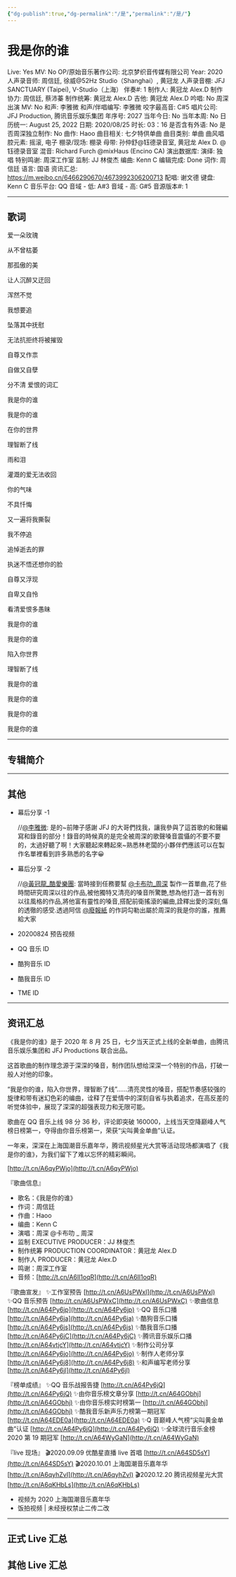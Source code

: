```yaml
---
{"dg-publish":true,"dg-permalink":"/是","permalink":"/是/"}
---
```



# 我是你的谁

Live: Yes
MV: No
OP/原始音乐著作公司: 北京梦织音传媒有限公司
Year: 2020
人声录音师: 周信廷, 徐威@52Hz Studio（Shanghai）, 黄冠龙
人声录音棚: JFJ SANCTUARY (Taipei), V-Studio（上海）
伴奏#: 1
制作人: 黄冠龙 Alex.D
制作协力: 周信廷, 蔡沛蓁
制作统筹: 黄冠龙 Alex.D
吉他: 黄冠龙 Alex.D
吟唱: No
周深出演 MV: No
和声: 李雅微
和声/伴唱编写: 李雅微
咬字最高音: C#5
唱片公司: JFJ Production, 腾讯音乐娱乐集团
年序号: 2027
当年今日: No
当年本周: No
日历统一: August 25, 2022
日期: 2020/08/25
时长: 03：16
是否含有外语: No
是否周深独立制作: No
曲作: Haoo
曲目相关: 七夕特供单曲
曲目类别: 单曲
曲风唱腔元素: 摇滚, 电子
棚录/现场: 棚录
母带: 孙仲舒@钰德录音室, 黄冠龙 Alex D. @钰德录音室
混音: Richard Furch @mixHaus (Encino CA)
演出数据库:
演绎: 独唱
特别鸣谢: 周深工作室
监制: JJ 林俊杰
编曲: Кепп С
编辑完成: Done
词作: 周信廷
语言: 国语
资讯汇总: https://m.weibo.cn/6466290670/4673992306200713
配唱: 谢文德
键盘: Kenn C
音乐平台: QQ
音域 - 低: A#3
音域 - 高: G#5
音源版本#: 1

---

## 歌词

爱一朵玫瑰

从不曾枯萎

那孤傲的美

让人沉醉又迂回

浑然不觉

我想要追

坠落其中抚慰

无法抗拒终将被摧毁

自尊又作祟

自做又自孽

分不清 爱恨的词汇

我是你的谁

我是你的谁

在你的世界

理智断了线

雨和泪

灌溉的爱无法收回

你的气味

不具忏悔

又一遍将我撕裂

我不停追

追悼逝去的罪

执迷不悟还想你的脸

自尊又浮现

自卑又自怜

看清爱恨多愚昧

我是你的谁

我是你的谁

陷入你世界

理智断了线

我是你的谁

我是你的谁

我是你的谁

我是你的谁

---

## 专辑简介

---

## 其他

- 幕后分享 -1

    //[@李雅微](https://weibo.com/n/%E6%9D%8E%E9%9B%85%E5%BE%AE): 是的~前陣子感謝 JFJ 的大哥們找我，讓我參與了這首歌的和聲編寫和錄音的部分！錄音的時候真的是完全被周深的歌聲嗓音震懾的不要不要的，太過好聽了啊！大家聽起來轉起來~熟悉林老闆的小夥伴們應該可以在製作名單裡看到許多熟悉的名字😀

- 幕后分享 -2

    //[@黃冠龍_酷愛樂團](https://weibo.com/n/%E9%BB%83%E5%86%A0%E9%BE%8D_%E9%85%B7%E6%84%9B%E6%A8%82%E5%9C%98): 當時接到任務要幫 [@卡布叻_周深](https://weibo.com/n/%E5%8D%A1%E5%B8%83%E5%8F%BB_%E5%91%A8%E6%B7%B1) 製作一首單曲,花了些時間研究周深以往的作品,被他獨特又清亮的嗓音所驚艷,想為他打造一首有別以往風格的作品,將他富有靈性的嗓音,搭配前衛搖滾的編曲,詮釋出愛的深刻,傷的透徹的感受.透過阿信 [@廢報紙](https://weibo.com/n/%E5%BB%A2%E5%A0%B1%E7%B4%99) 的作詞勾勒出屬於周深的我是你的誰，推薦給大家

- 20200824 预告视频
- QQ 音乐 ID
- 酷狗音乐 ID
- 酷我音乐 ID
- TME ID

---

## 资讯汇总

《我是你的谁》是于 2020 年 8 月 25 日，七夕当天正式上线的全新单曲，由腾讯音乐娱乐集团和 JFJ Productions 联合出品。

   这首歌曲的制作理念源于深深的嗓音，制作团队想给深深一个特别的作品，打破一般人对他的印象。

   “我是你的谁，陷入你世界，理智断了线”……清亮灵性的嗓音，搭配节奏感较强的旋律和带有迷幻色彩的编曲，诠释了在爱情中的深刻自省与执着追求，在高反差的听觉体验中，展现了深深的超强表现力和无限可能。

  歌曲在 QQ 音乐上线 98 分 36 秒，评论即突破 160000，上线当天空降巅峰人气榜日榜第一，夺得由你音乐榜第一，荣获“尖叫黄金单曲”认证。

  一年来，深深在上海国潮音乐嘉年华，腾讯视频星光大赏等活动现场都演唱了《我是你的谁》，为我们留下了难以忘怀的精彩瞬间。

[http://t.cn/A6qyPWjo](http://t.cn/A6qyPWjo)

『歌曲信息』

- 歌名：《我是你的谁》
- 作词：周信廷
- 作曲：Haoo
- 编曲：Kenn C
- 演唱：周深 @卡布叻 _ 周深
- 监制 EXECUTIVE PRODUCER：JJ 林俊杰
- 制作统筹 PRODUCTION COORDINATOR：黄冠龙 Alex.D
- 制作人 PRODUCER：黄冠龙 Alex.D
- 鸣谢：周深工作室
- 音频：[http://t.cn/A6Il1oqR](http://t.cn/A6Il1oqR)

『歌曲宣发』
✨工作室预告 [http://t.cn/A6UsPWxl](http://t.cn/A6UsPWxl)
✨QQ 音乐预告 [http://t.cn/A6UsPWxC](http://t.cn/A6UsPWxC)
✨歌曲信息 [http://t.cn/A64Py6jp](http://t.cn/A64Py6jp)
✨QQ 音乐口播 [http://t.cn/A64Py6ja](http://t.cn/A64Py6ja)
✨酷狗音乐口播 [http://t.cn/A64Py6js](http://t.cn/A64Py6js)
✨酷我音乐口播 [http://t.cn/A64Py6jC](http://t.cn/A64Py6jC)
✨腾讯音乐娱乐口播 [http://t.cn/A64vtjcY](http://t.cn/A64vtjcY)
✨制作公司分享 [http://t.cn/A64Py6jo](http://t.cn/A64Py6jo)
✨制作人老师分享 [http://t.cn/A64Py6j8](http://t.cn/A64Py6j8)
✨和声编写老师分享 [http://t.cn/A64Py6jl](http://t.cn/A64Py6jl)

『榜单成绩』
✨QQ 音乐战报告捷 [http://t.cn/A64Py6jQ](http://t.cn/A64Py6jQ)
✨由你音乐榜文章分享 [http://t.cn/A64GObhj](http://t.cn/A64GObhj)
✨由你音乐榜实时榜第一 [http://t.cn/A64GObhj](http://t.cn/A64GObhj)
✨酷我音乐新声乐力榜第一期冠军 [http://t.cn/A64EDE0a](http://t.cn/A64EDE0a)
✨Q 音巅峰人气榜“尖叫黄金单曲”认证 [http://t.cn/A64Py6jQ](http://t.cn/A64Py6jQ)
✨全球流行音乐金榜 2020 第 19 期冠军 [http://t.cn/A64WyGaN](http://t.cn/A64WyGaN)

『live 现场』
🎬2020.09.09 优酷星直播 live 首唱 [http://t.cn/A64SD5sY](http://t.cn/A64SD5sY)
🎬2020.10.01 上海国潮音乐嘉年华 [http://t.cn/A6qyhZvI](http://t.cn/A6qyhZvI)
🎬2020.12.20 腾讯视频星光大赏 [http://t.cn/A6qKHbLs](http://t.cn/A6qKHbLs)

- 视频为 2020 上海国潮音乐嘉年华
- 饭拍视频 | 未经授权禁止二传二改

---

## 正式 Live 汇总

## 其他 Live 汇总
